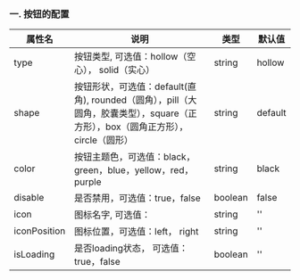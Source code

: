 ### 一. 按钮的配置

| 属性名 | 说明 | 类型 | 默认值 |
| ------ | ------ | ------ | ------ |
| type | 按钮类型, 可选值：hollow（空心）， solid（实心） | string |  hollow |
| shape | 按钮形状，可选值：default(直角), rounded（圆角），pill（大圆角，胶囊类型），square（正方形），box（圆角正方形），circle（圆形） | string | default |
color | 按钮主题色，可选值：black，green，blue，yellow，red，purple | string | black
disable | 是否禁用，可选值：true，false | boolean | false
icon | 图标名字, 可选值： | string | '' |
iconPosition | 图标位置，可选值：left， right | string | '' |
isLoading | 是否loading状态， 可选值：true，false | boolean | '' |
